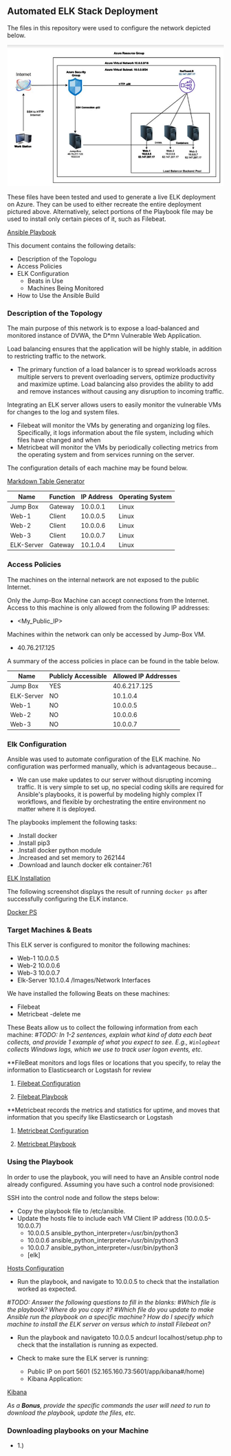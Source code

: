 ## Automated ELK Stack Deployment

The files in this repository were used to configure the network depicted below.

![ELK-Diagram](Images/ELK_Diagram.png)

These files have been tested and used to generate a live ELK deployment on Azure. They can be used to either recreate the entire deployment pictured above. Alternatively, select portions of the Playbook file may be used to install only certain pieces of it, such as Filebeat.

[Ansible Playbook](Ansible/ansible-playbook.yml)

This document contains the following details:
- Description of the Topologu
- Access Policies
- ELK Configuration
  - Beats in Use
  - Machines Being Monitored
- How to Use the Ansible Build


### Description of the Topology

The main purpose of this network is to expose a load-balanced and monitored instance of DVWA, the D*mn Vulnerable Web Application.

Load balancing ensures that the application will be highly stable, in addition to restricting traffic to the network.
- The primary function of a load balancer is to spread workloads across multiple servers to prevent overloading servers, optimize productivity and maximize uptime. Load balancing also provides the ability to add and remove instances without causing any disruption to incoming traffic.

Integrating an ELK server allows users to easily monitor the vulnerable VMs for changes to the log and system files.
- Filebeat will monitor the VMs by generating and organizing log files. Specifically, it logs information about the file system, including which files have changed and when
- Metricbeat will monitor the VMs by periodically collecting metrics from the operating system and from services running on the server.

The configuration details of each machine may be found below.

[Markdown Table Generator](http://www.tablesgenerator.com/markdown_tables)

| Name       | Function | IP Address | Operating System |
|----------  |----------|------------|------------------|
| Jump Box   | Gateway  | 10.0.0.1   | Linux            |
| Web-1      | Client   | 10.0.0.5   | Linux            |
| Web-2      | Client   | 10.0.0.6   | Linux            |
| Web-3      | Client   | 10.0.0.7   | Linux            |
| ELK-Server | Gateway  | 10.1.0.4   | Linux            |


### Access Policies

The machines on the internal network are not exposed to the public Internet.

Only the Jump-Box Machine can accept connections from the Internet. Access to this machine is only allowed from the following IP addresses:
- <My_Public_IP>

Machines within the network can only be accessed by Jump-Box VM.
- 40.76.217.125

A summary of the access policies in place can be found in the table below.

| Name                | Publicly Accessible | Allowed IP Addresses |
|---------------------|---------------------|----------------------|
| Jump Box            | YES                 | 40.6.217.125         |
| ELK-Server          | NO                  | 10.1.0.4             |
| Web-1               | NO                  | 10.0.0.5             |
| Web-2               | NO                  | 10.0.0.6             |
| Web-3               | NO                  | 10.0.0.7             |

### Elk Configuration

Ansible was used to automate configuration of the ELK machine. No configuration was performed manually, which is advantageous because...
- We can use make updates to our server without disrupting incoming traffic. It is very simple to set up, no special coding skills are required for Ansible's playbooks, it is powerful by modeling highly complex IT workflows, and flexible by orchestrating the entire environment no matter where it is deployed.

The playbooks implement the following tasks:
- .Install docker
- .Install pip3
- .Install docker python module
- .Increased and set memory to 262144
- .Download and launch docker elk container:761  

[ELK Installation](Images/InstallingELK.PNG)

The following screenshot displays the result of running `docker ps` after successfully configuring the ELK instance.

[Docker PS](Images/DockerPS.PNG)

### Target Machines & Beats
This ELK server is configured to monitor the following machines:
- Web-1 10.0.0.5
- Web-2 10.0.0.6
- Web-3 10.0.0.7
- Elk-Server 10.1.0.4 /Images/Network Interfaces

We have installed the following Beats on these machines:
- Filebeat  
- Metricbeat
 -delete me

These Beats allow us to collect the following information from each machine:
#_TODO: In 1-2 sentences, explain what kind of data each beat collects, and provide 1 example of what you expect to see. E.g., `Winlogbeat` collects Windows logs, which we use to track user logon events, etc._

**FileBeat monitors and logs files or locations that you specify, to relay the information to Elasticsearch or Logstash for review

1. [Filebeat Configuration](Ansible/filebeat-configuratioin.yml)

2. [Filebeat Playbook](Ansible/filebeat-playbook.yml)

**Metricbeat records the metrics and statistics for uptime, and moves that information that you specify like Elasticsearch or Logstash

1. [Metricbeat Configuration](Ansible/metricbeat-config-file.yml)

2. [Metricbeat Playbook](Ansible/metricbeat-playbook.yml)

### Using the Playbook
In order to use the playbook, you will need to have an Ansible control node already configured. Assuming you have such a control node provisioned:

SSH into the control node and follow the steps below:
- Copy the playbook file to /etc/ansible.
- Update the hosts file to include each VM Client IP address (10.0.0.5-10.0.0.7)
  - 10.0.0.5 ansible_python_interpreter=/usr/bin/python3
  - 10.0.0.6 ansible_python_interpreter=/usr/bin/python3
  - 10.0.0.7 ansible_python_interpreter=/usr/bin/python3
  - [elk]

[Hosts Configuration](Images/Hosts.PNG)

- Run the playbook, and navigate to 10.0.0.5 to check that the installation worked as expected.

#_TODO: Answer the following questions to fill in the blanks:_
#_Which file is the playbook? Where do you copy it?_
#_Which file do you update to make Ansible run the playbook on a specific machine? How do I specify which machine to install the ELK server on versus which to install Filebeat on?_
- Run the playbook and navigateto 10.0.0.5 andcurl localhost/setup.php to check that the installation is running as expected.

- Check to make sure the ELK server is running:
  - Public IP on port 5601 (52.165.160.73:5601/app/kibana#/home)
  - Kibana Application:


[Kibana](Images/Kibana.PNG)


_As a **Bonus**, provide the specific commands the user will need to run to download the playbook, update the files, etc._

### Downloading playbooks on your Machine
  - 1.)
